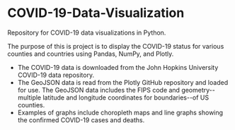 # COVID-19-Data-Visualization
Repository for COVID-19 data visualizations in Python.

The purpose of this is project is to display the COVID-19 status for various counties and countries using Pandas, NumPy, and Plotly.

- The COVID-19 data is downloaded from the John Hopkins University COVID-19 data repository.
- The GeoJSON data is read from the Plotly GitHub repository and loaded for use. The GeoJSON data includes the FIPS code and geometry--multiple latitude and longitude coordinates for boundaries--of US counties.
- Examples of graphs include choropleth maps and line graphs showing the confirmed COVID-19 cases and deaths.
